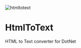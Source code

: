 ![htmltotext](https://github.com/UnDotNet/HtmlToText/assets/1094820/dc1ebb67-8f57-4e8b-b9be-a62c31d86950)
# HtmlToText
HTML to Text converter for DotNet

